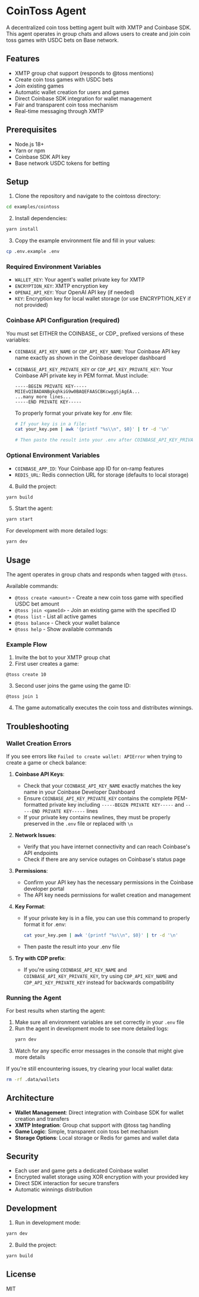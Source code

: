 # CoinToss Agent

A decentralized coin toss betting agent built with XMTP and Coinbase SDK. This agent operates in group chats and allows users to create and join coin toss games with USDC bets on Base network.

## Features

- XMTP group chat support (responds to @toss mentions)
- Create coin toss games with USDC bets
- Join existing games
- Automatic wallet creation for users and games
- Direct Coinbase SDK integration for wallet management
- Fair and transparent coin toss mechanism
- Real-time messaging through XMTP

## Prerequisites

- Node.js 18+
- Yarn or npm
- Coinbase SDK API key
- Base network USDC tokens for betting

## Setup

1. Clone the repository and navigate to the cointoss directory:
```bash
cd examples/cointoss
```

2. Install dependencies:
```bash
yarn install
```

3. Copy the example environment file and fill in your values:
```bash
cp .env.example .env
```

### Required Environment Variables

- `WALLET_KEY`: Your agent's wallet private key for XMTP
- `ENCRYPTION_KEY`: XMTP encryption key
- `OPENAI_API_KEY`: Your OpenAI API key (if needed)
- `KEY`: Encryption key for local wallet storage (or use ENCRYPTION_KEY if not provided)

### Coinbase API Configuration (required)
You must set EITHER the COINBASE_ or CDP_ prefixed versions of these variables:

- `COINBASE_API_KEY_NAME` or `CDP_API_KEY_NAME`: Your Coinbase API key name exactly as shown in the Coinbase developer dashboard

- `COINBASE_API_KEY_PRIVATE_KEY` or `CDP_API_KEY_PRIVATE_KEY`: Your Coinbase API private key in PEM format. Must include:
  ```
  -----BEGIN PRIVATE KEY-----
  MIIEvQIBADANBgkqhkiG9w0BAQEFAASCBKcwggSjAgEA...
  ...many more lines...
  -----END PRIVATE KEY-----
  ```

  To properly format your private key for .env file:
  ```bash
  # If your key is in a file:
  cat your_key.pem | awk '{printf "%s\\n", $0}' | tr -d '\n'
  
  # Then paste the result into your .env after COINBASE_API_KEY_PRIVATE_KEY= or CDP_API_KEY_PRIVATE_KEY=
  ```

### Optional Environment Variables
- `COINBASE_APP_ID`: Your Coinbase app ID for on-ramp features
- `REDIS_URL`: Redis connection URL for storage (defaults to local storage)

4. Build the project:
```bash
yarn build
```

5. Start the agent:
```bash
yarn start
```

For development with more detailed logs:
```bash
yarn dev
```

## Usage

The agent operates in group chats and responds when tagged with `@toss`.

Available commands:
- `@toss create <amount>` - Create a new coin toss game with specified USDC bet amount
- `@toss join <gameId>` - Join an existing game with the specified ID
- `@toss list` - List all active games
- `@toss balance` - Check your wallet balance
- `@toss help` - Show available commands

### Example Flow

1. Invite the bot to your XMTP group chat
2. First user creates a game:
```
@toss create 10
```

3. Second user joins the game using the game ID:
```
@toss join 1
```

4. The game automatically executes the coin toss and distributes winnings.

## Troubleshooting

### Wallet Creation Errors

If you see errors like `Failed to create wallet: APIError` when trying to create a game or check balance:

1. **Coinbase API Keys**: 
   - Check that your `COINBASE_API_KEY_NAME` exactly matches the key name in your Coinbase Developer Dashboard
   - Ensure `COINBASE_API_KEY_PRIVATE_KEY` contains the complete PEM-formatted private key including `-----BEGIN PRIVATE KEY-----` and `-----END PRIVATE KEY-----` lines
   - If your private key contains newlines, they must be properly preserved in the `.env` file or replaced with `\n` 

2. **Network Issues**:
   - Verify that you have internet connectivity and can reach Coinbase's API endpoints
   - Check if there are any service outages on Coinbase's status page

3. **Permissions**:
   - Confirm your API key has the necessary permissions in the Coinbase developer portal
   - The API key needs permissions for wallet creation and management

4. **Key Format**:
   - If your private key is in a file, you can use this command to properly format it for .env:
     ```bash
     cat your_key.pem | awk '{printf "%s\\n", $0}' | tr -d '\n'
     ```
   - Then paste the result into your .env file

5. **Try with CDP prefix**:
   - If you're using `COINBASE_API_KEY_NAME` and `COINBASE_API_KEY_PRIVATE_KEY`, try using 
     `CDP_API_KEY_NAME` and `CDP_API_KEY_PRIVATE_KEY` instead for backwards compatibility

### Running the Agent

For best results when starting the agent:

1. Make sure all environment variables are set correctly in your `.env` file
2. Run the agent in development mode to see more detailed logs:
   ```bash
   yarn dev
   ```
3. Watch for any specific error messages in the console that might give more details

If you're still encountering issues, try clearing your local wallet data:
```bash
rm -rf .data/wallets
```

## Architecture

- **Wallet Management**: Direct integration with Coinbase SDK for wallet creation and transfers
- **XMTP Integration**: Group chat support with @toss tag handling
- **Game Logic**: Simple, transparent coin toss bet mechanism
- **Storage Options**: Local storage or Redis for games and wallet data

## Security

- Each user and game gets a dedicated Coinbase wallet
- Encrypted wallet storage using XOR encryption with your provided key
- Direct SDK interaction for secure transfers
- Automatic winnings distribution

## Development

1. Run in development mode:
```bash
yarn dev
```

2. Build the project:
```bash
yarn build
```

## License

MIT 